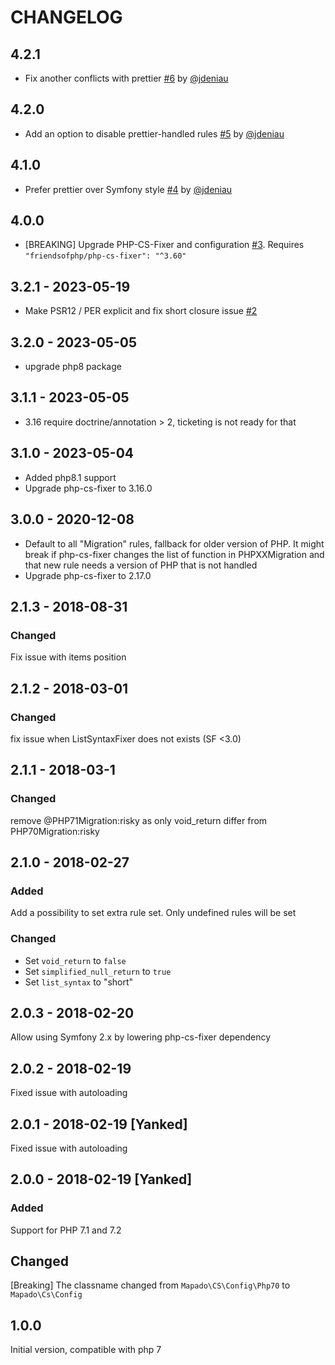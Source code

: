 # CHANGELOG

## 4.2.1

- Fix another conflicts with prettier [#6](https://github.com/mapado/php-cs-fixer-config/pull/6) by [@jdeniau](https://github.com/jdeniau)

## 4.2.0

- Add an option to disable prettier-handled rules [#5](https://github.com/mapado/php-cs-fixer-config/pull/5) by [@jdeniau](https://github.com/jdeniau)

## 4.1.0

- Prefer prettier over Symfony style [#4](https://github.com/mapado/php-cs-fixer-config/pull/4) by [@jdeniau](https://github.com/jdeniau)

## 4.0.0

- [BREAKING] Upgrade PHP-CS-Fixer and configuration [#3](https://github.com/mapado/php-cs-fixer-config/pull/3).
  Requires `"friendsofphp/php-cs-fixer": "^3.60"`

## 3.2.1 - 2023-05-19

- Make PSR12 / PER explicit and fix short closure issue [#2](https://github.com/mapado/php-cs-fixer-config/pull/2)

## 3.2.0 - 2023-05-05

- upgrade php8 package

## 3.1.1 - 2023-05-05

- 3.16 require doctrine/annotation > 2, ticketing is not ready for that

## 3.1.0 - 2023-05-04

- Added php8.1 support
- Upgrade php-cs-fixer to 3.16.0

## 3.0.0 - 2020-12-08

- Default to all "Migration" rules, fallback for older version of PHP. It might break if php-cs-fixer changes the list of function in PHPXXMigration and that new rule needs a version of PHP that is not handled
- Upgrade php-cs-fixer to 2.17.0

## 2.1.3 - 2018-08-31

### Changed

Fix issue with items position

## 2.1.2 - 2018-03-01

### Changed

fix issue when ListSyntaxFixer does not exists (SF <3.0)

## 2.1.1 - 2018-03-1

### Changed

remove @PHP71Migration:risky as only void_return differ from PHP70Migration:risky

## 2.1.0 - 2018-02-27

### Added

Add a possibility to set extra rule set. Only undefined rules will be set

### Changed

- Set `void_return` to `false`
- Set `simplified_null_return` to `true`
- Set `list_syntax` to "short"

## 2.0.3 - 2018-02-20

Allow using Symfony 2.x by lowering php-cs-fixer dependency

## 2.0.2 - 2018-02-19

Fixed issue with autoloading

## 2.0.1 - 2018-02-19 [Yanked]

Fixed issue with autoloading

## 2.0.0 - 2018-02-19 [Yanked]

### Added

Support for PHP 7.1 and 7.2

## Changed

[Breaking] The classname changed from `Mapado\CS\Config\Php70` to `Mapado\Cs\Config`

## 1.0.0

Initial version, compatible with php 7
